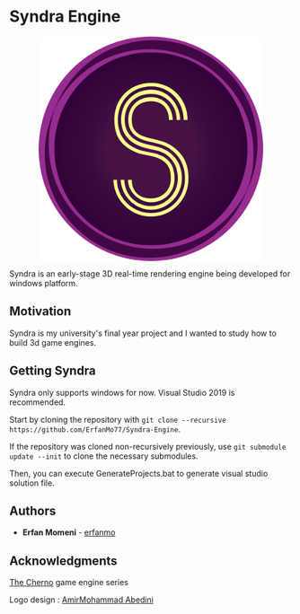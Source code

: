 # Syndra Engine
<p align="center">
  <img src="https://github.com/ErfanMo77/Syndra/blob/master/Syndra-Editor/assets/Logo/GITLOGO.png" width="400" height="400" align="center">
</p>
Syndra is an early-stage 3D real-time rendering engine being developed for windows platform.

## Motivation
Syndra is my university's final year project and I wanted to study how to build 3d game engines.

## Getting Syndra
Syndra only supports windows for now.
Visual Studio 2019 is recommended.

Start by cloning the repository with `git clone --recursive https://github.com/ErfanMo77/Syndra-Engine`.

If the repository was cloned non-recursively previously, use `git submodule update --init` to clone the necessary submodules.

Then, you can execute GenerateProjects.bat to generate visual studio solution file.

## Authors

* **Erfan Momeni** - [erfanmo](https://github.com/ErfanMo77)

## Acknowledgments
[The Cherno](https://www.youtube.com/channel/UCQ-W1KE9EYfdxhL6S4twUNw) game engine series

Logo design : [AmirMohammad Abedini](https://gitlab.com/musashi1997)
